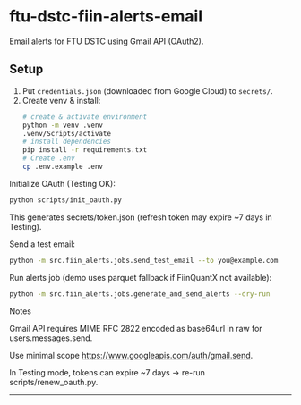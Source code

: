# ftu-dstc-fiin-alerts-email

Email alerts for FTU DSTC using Gmail API (OAuth2).

## Setup
1) Put `credentials.json` (downloaded from Google Cloud) to `secrets/`.
2) Create venv & install:
   ```bash
   # create & activate environment
   python -m venv .venv 
   .venv/Scripts/activate
   # install dependencies
   pip install -r requirements.txt
   # Create .env
   cp .env.example .env
   ```

Initialize OAuth (Testing OK):

```bash
python scripts/init_oauth.py
```

This generates secrets/token.json (refresh token may expire ~7 days in Testing).

Send a test email:

```bash
python -m src.fiin_alerts.jobs.send_test_email --to you@example.com
```

Run alerts job (demo uses parquet fallback if FiinQuantX not available):

```bash
python -m src.fiin_alerts.jobs.generate_and_send_alerts --dry-run
```

Notes

Gmail API requires MIME RFC 2822 encoded as base64url in raw for users.messages.send.

Use minimal scope https://www.googleapis.com/auth/gmail.send.

In Testing mode, tokens can expire ~7 days → re-run scripts/renew_oauth.py.

---
